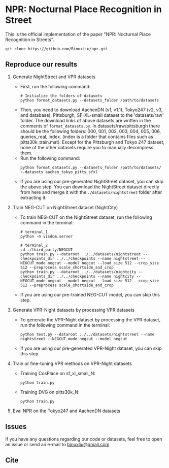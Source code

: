 # NPR: Nocturnal Place Recognition in Street

This is the official implementation of the paper "NPR: Nocturnal Place Recognition in Streets".

```shell
git clone https://github.com/BinuxLiu/npr.git
```

## Reproduce our results

1. Generate NightStreet and VPR datasets
    * First, run the following command:
        ```shell
        # Initialize the folders of datasets
        python format_datasets.py --datasets_folder /path/to/datasets
        ```
    * Then, you need to download AachenDN (v1, v1.1), Tokyo247 (v2, v3, and database), Pittsburgh, SF-XL-small dataset to the 'datasets/raw' folder.
      The download links of above datasets are written in the comments of `format_datasets.py`.
      In datasets/raw/pittsburgh there should be the following folders: 000, 001, 002, 003, 004, 005, 006, queries_real, index. (index is a folder that contains files such as pitts30k_train.mat).
      Except for the Pittsburgh and Tokyo 247 dataset, none of the other datasets require you to manually decompress them.
    * Run the following command:
        ```shell
        python format_datasets.py --datasets_folder /path/to/datasets/ --datasets aachen_tokyo_pitts_sfxl
        ```
    * If you are using our pre-generated NightStreet dataset, you can skip the above step. You can download the NightStreet dataset directly from here and merge it with the `./datasets/nightstreet` folder after extracting it.

2. Train NEG-CUT on NightStreet dataset (NightCity)
    * To train NEG-CUT on the NightStreet dataset, run the following command in the terminal:
        ```shell
        # terminal_1
        python -m visdom.server
        ```
        ```shell
        # terminal_2
        cd ./third_party/NEGCUT
        python train.py --dataroot ../../datasets/nightstreet --checkpoints_dir ../../checkpoints --name nightstreet --NEGCUT_mode negcut --model negcut --load_size 512 --crop_size 512 --preprocess scale_shortside_and_crop
        python train.py --dataroot ../../datasets/nightcity --checkpoints_dir ../../checkpoints --name nightcity --NEGCUT_mode negcut --model negcut --load_size 512 --crop_size 512 --preprocess scale_shortside_and_crop
        ```
    * If you are using our pre-trained NEG-CUT model, you can skip this step.

3. Generate VPR-Night datasets by processing VPR datasets
    * To generate the VPR-Night dataset by processing the VPR dataset, run the following command in the terminal:

        ```shell
        python test.py --dataroot ../../datasets/nightstreet --name nightstreet --NEGCUT_mode negcut --model negcut
        ```
    * If you are using our pre-generated VPR-Night dataset, you can skip this step.

4. Train or fine-tuning VPR methods on VPR-Night datasets
    * Training CosPlace on sf_xl_small_N:
        ```shell
        python train.py
        ```
    * Training DVG on pitts30k_N:
        ```shell
        python train.py
        ```

5. Eval NPR on the Tokyo247 and AachenDN datasets

## Issues

If you have any questions regarding our code or datasets, feel free to open an issue or send an e-mail to binuxliu@gmail.com

## Cite




